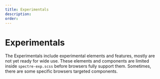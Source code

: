 ```yaml
---
title: Experimentals
description: 
order: 
---
```


# Experimentals

The Experimentals include experimental elements and features, mostly are not yet ready for wide use. These elements and components are limited inside `spectre-exp.scss` before browsers fully support them. Sometimes, there are some specific browsers targeted components.

<div class="vp-raw docs-demo columns">
  <Card title="360-Degree Viewer"
        desc="Interactive 360-degree product photo viewer"
        path="autocomplete.html" />
  <Card title="Autocomplete"
        desc="Form component provides suggestions while you type"
        path="autocomplete.html" />
  <Card title="Calendars"
        desc="Date or date range picker and events display based on Flexbox"
        path="calendars.html" />
  <Card title="Carousels"
        desc="Pure CSS slideshows for cycling images"
        path="carousels.html" />
  <Card title="Comparison sliders"
        desc="Pure CSS sliders for comparing two images"
        path="comparison.html" />
  <Card title="Filters"
        desc="CSS only content filters"
        path="filters.html" />
  <Card title="Meters"
        desc="Representing the value within the known range"
        path="meters.html" />
  <Card title="Off-canvas"
        desc="Navigation layout that sidebars can slide in and out of the viewport"
        path="off-canvas.html" />
  <Card title="Parallax"
        desc="Pure CSS Apple TV/tvOS hover parallax effect"
        path="parallax.html" />
  <Card title="Progress"
        desc="Indicating the progress completion of a task"
        path="progress.html" />
  <Card title="Sliders"
        desc="Selecting values from ranges"
        path="sliders.html" />
  <Card title="Timelines"
        desc="Ordered sequences of activities"
        path="timelines.html" />
</div>
